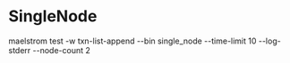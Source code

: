 # SingleNode

maelstrom test -w txn-list-append --bin single_node --time-limit 10 --log-stderr --node-count 2